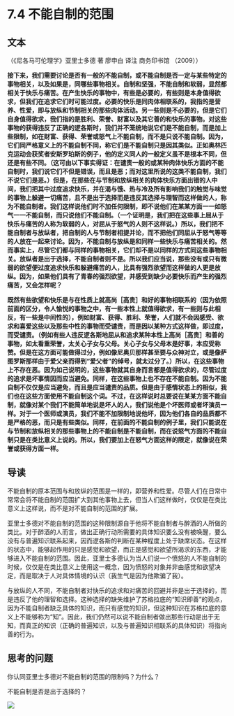 # 7.4 不能自制的范围

## 文本

（《尼各马可伦理学》亚里士多德 著 廖申白 译注 商务印书馆 （2009））

**接下来，我们需要讨论是否有一般的不能自制，或不能自制是否一定与某些特定的事物相关，以及如果是，同哪些事物相关。自制和坚强，不能自制和软弱，显然都相关于快乐与痛苦。在产生快乐的事物中，有些是必要的，有些则是本身值得欲求，但我们在追求它们时可能过度。必要的快乐是同肉体相联系的，我指的是营养、性爱，即与放纵和节制相关的那些肉体活动。另一些则是不必要的，但是它们自身值得欲求，我们指的是胜利、荣誉、财富以及其它善的和快乐的事物。对这些事物的获得违反了正确的逻各斯时，我们并不笼统地说它们是不能自制，而是加上些限制，如在财富、获得、荣誉或怒气上不能自制，而不是只说不能自制。因为，它们同严格意义上的不能自制不同，称它们是不能自制只是因其类似。正如奥林匹克运动会获奖者安斯罗珀斯的例子，他的定义同人的一般定义虽不是根本不同，但还是有些不同。（这可由以下事实得证：在谴责一般的或某种肉体快乐方面的不能自制时，我们说它们不但是错误，而且是恶；而对这里所说的这类不能自制，我们不说它们是恶。）但是，在那些在与节制和放纵相关的肉体快乐方面出错的人中间，我们把其中过度追求快乐，并在渴与饿、热与冷及所有影响我们的触觉与味觉的事物上躲避一切痛苦，且不是出于选择而是违反其选择与理智而这样做的人，称为不能自制者。我们这样说他们时不加任何限制，即不说他们在某某方面一一如怒气一一不能自制，而只说他们不能自制。（一个证明是，我们把在这些事上屈从于快乐与痛苦的人称为软弱的人，对屈从于怒气的人则不这样说。）所以，我们把不能自制者与放纵者，把自制的人与节制者相提并论，而不把他们同屈从于怒气等等的人放在一起来讨论。因为，不能自制与放纵是和同样一些快乐与痛苦相关的。然而事实上，尽管它们都与同样的事物相关，它们却不是以同样的方式同这些事物相关。放纵者是出于选择，不能自制者则不是。所以我们应当说，那些没有或只有微弱的欲望便过度追求快乐和躲避痛苦的人，比具有强烈欲望而这样做的人更是放纵。因为，如果他们具有了青春的强烈欲望，并感受到缺少必要快乐而产生的强烈痛苦，又会怎样呢？**

**既然有些欲望和快乐是与在性质上就高尚［高贵］和好的事物相联系的（因为依照前面的区分，令人愉悦的事物之中，有一些本性上就值得欲求，有一些则与此相反，有一些是中间性的），例如财富、获得、胜利、荣誉，人们就不会因感受、欲求和喜爱这些以及那些中性的事物而受谴责，而是因以某种方式这样做，即过度，而受谴责。（例如有些人违反逻各斯地屈从和追求某种本性上高尚［高贵］和善的事物，如太看重荣誉，太关心子女与父母。关心子女与父母本是好事，本应受称赞。但是在这方面可能做得过分，例如像尼奥贝那样甚至要与众神对立，或是像萨图罗斯那样由于爱父亲而得到“爱父者”的绰号，就太过分了。）所以，在这些事物上不存在恶。因为如己说明的，这些事物就其自身而言都是值得欲求的，尽管过度的追求是坏事情因而应当避免。同样，在这些事物上也不存在不能自制。因为不能自制不仅仅是应当避免，而且是应当谴责的品质。但是由于感情状态上的相似，我们也在这些方面使用不能自制这个词。不过，在这样说时总要说在某某方面不能自制，就像对某个我们不能简单地说是坏人的人，我们说他是个坏医师或者坏演员一样。对于一个医师或演员，我们不能不加限制地说他坏，因为他们各自的品质都不是严格的恶，而只是有些类似。同样，在前面的不能自制的例子里，我们只能说在与节制和放纵相关的那些事物上的不能自制是不能自制，而在说怒气方面的不能自制只是在类比意义上说的。所以，我们要加上在怒气方面这样的限定，就像说在荣誉或获得方面一样。**

## 导读

不能自制的原本范围与和放纵的范围是一样的，即营养和性爱。尽管人们在日常中常常会将不能自制的范围扩大到其他事物上去，但当人们这样做时，仅仅是在类比意义上这样说，而不是对不能自制的范围的扩展。

亚里士多德对不能自制的范围的这种限制源自于他将不能自制者与醉酒的人所做的类比。对于醉酒的人而言，做出正确行动所需要的具体知识要么没有被唤醒，要么没有与普遍知识联系起来，因而逻各斯的判断在某种程度上处于缺席状态。在这样的状态中，能够起作用的只是感觉和欲望，而正是感觉和欲望所渴求的东西，才能够进入不能自制的范围。因此，亚里士多德认为当人们说一个愤怒的人不能自制的时候，仅仅是在类比意义上使用这一概念，因为愤怒的对象并非由感觉和欲望决定，而是取决于人对具体情境的认识（我生气是因为他欺骗了我）。

与放纵的人不同，不能自制者对快乐的追求和对痛苦的回避并非是出于选择的，而是违反了他的理智和选择。这种选择的缺失维护了苏格拉底的“知识即善”的观点，因为不能自制者缺乏具体的知识，而只有感觉的知识，但这种知识在苏格拉底的意义上不能够称为“知”。因此，我们仍然可以说不能自制者做出那些行动是出于无知，而真正的知识（正确的普遍知识，以及与普遍知识相联系的具体知识）将指向善的行为。

## 思考的问题

你认同亚里士多德对不能自制的范围的限制吗？为什么？

不能自制是否是出于选择的？

![](../.gitbook/assets/qr.png)

